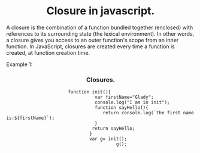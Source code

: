 <h1 align="center">Closure in javascript.</h1>


A closure is the combination of a function bundled together (enclosed) with references to its surrounding state (the lexical environment). In other words, a closure gives you access to an outer function's scope from an inner function. In JavaScript, closures are created every time a function is created, at function creation time.

Example 1:

<h3 align="center">Closures.</h3>

                           function init(){ 
                                     var firstName="Glady"; 
                                     console.log("I am in init");  
                                     function sayHello(){ 
                                        return console.log(`The first name is:${firstName}`);  
                                     }  
                                    return sayHello; 
                                   } 
                                   var g= init();
                                             g();


                        
